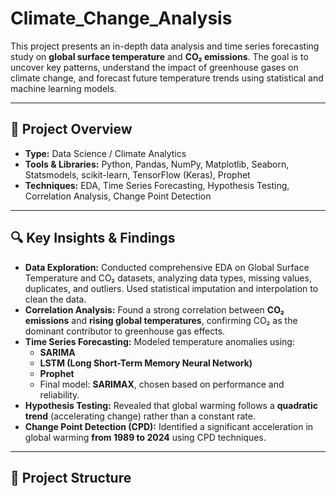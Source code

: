 # Climate_Change_Analysis
This project presents an in-depth data analysis and time series forecasting study on **global surface temperature** and **CO₂ emissions**. The goal is to uncover key patterns, understand the impact of greenhouse gases on climate change, and forecast future temperature trends using statistical and machine learning models.

---

## 📁 Project Overview

- **Type:** Data Science / Climate Analytics
- **Tools & Libraries:** Python, Pandas, NumPy, Matplotlib, Seaborn, Statsmodels, scikit-learn, TensorFlow (Keras), Prophet
- **Techniques:** EDA, Time Series Forecasting, Hypothesis Testing, Correlation Analysis, Change Point Detection

---

## 🔍 Key Insights & Findings

- **Data Exploration:** Conducted comprehensive EDA on Global Surface Temperature and CO₂ datasets, analyzing data types, missing values, duplicates, and outliers. Used statistical imputation and interpolation to clean the data.
- **Correlation Analysis:** Found a strong correlation between **CO₂ emissions** and **rising global temperatures**, confirming CO₂ as the dominant contributor to greenhouse gas effects.
- **Time Series Forecasting:** Modeled temperature anomalies using:
  - **SARIMA**
  - **LSTM (Long Short-Term Memory Neural Network)**
  - **Prophet**
  - Final model: **SARIMAX**, chosen based on performance and reliability.
- **Hypothesis Testing:** Revealed that global warming follows a **quadratic trend** (accelerating change) rather than a constant rate.
- **Change Point Detection (CPD):** Identified a significant acceleration in global warming **from 1989 to 2024** using CPD techniques.

---

## 📂 Project Structure
